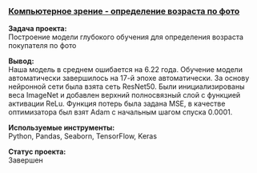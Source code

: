 ### [Компьютерное зрение - определение возраста по фото](https://github.com/chusovalex/DataScienceProjects/blob/main/project_12/project_12_cv_face_recognition.ipynb)

**Задача проекта:**\
Построение модели глубокого обучения для определения возраста покупателя по фото

**Вывод:**\
Наша модель в среднем ошибается на 6.22 года.
Обучение модели автоматически завершилось на 17-й эпохе автоматически. За основу нейронной сети была взята сеть ResNet50. Были инициализированы веса ImageNet и добавлен верхний полносвязный слой с функцией активации ReLu. Функция потерь была задана MSE, в качестве оптимизатора был взят Adam c начальным шагом спуска 0.0001.


**Используемые инструменты:**\
Python, Pandas, Seaborn, TensorFlow, Keras

**Cтатус проекта:**\
Завершен
